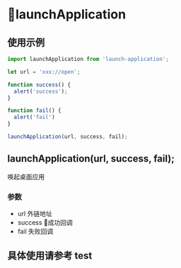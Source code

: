 # launchApplication

## 使用示例
```javascript
import launchApplication from 'launch-application';

let url = 'xxx://open';

function success() {
  alert('success');
}

function fail() {
  alert('fail')
}

launchApplication(url, success, fail);
```

## launchApplication(url, success, fail);
唤起桌面应用
### 参数
- url <String> 外链地址
- success <Function> 成功回调
- fail <Function> 失败回调

## 具体使用请参考 test